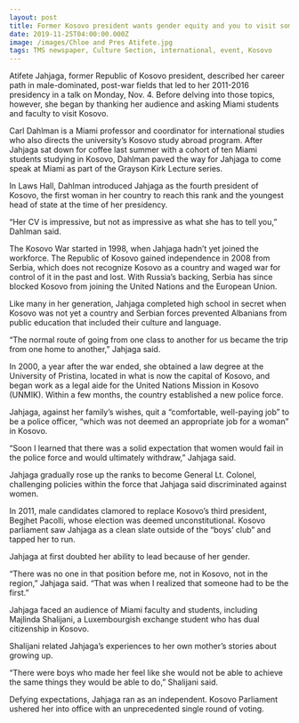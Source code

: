 ```yaml
---
layout: post
title: Former Kosovo president wants gender equity and you to visit sometime
date: 2019-11-25T04:00:00.000Z
image: /images/Chloe and Pres Atifete.jpg
tags: TMS newspaper, Culture Section, international, event, Kosovo
---
```

Atifete Jahjaga, former Republic of Kosovo president, described her career path in male-dominated, post-war fields that led to her 2011-2016 presidency in a talk on Monday, Nov. 4. Before delving into those topics, however, she began by thanking her audience and asking Miami students and faculty to visit Kosovo.

Carl Dahlman is a Miami professor and coordinator for international studies who also directs the university’s Kosovo study abroad program. After Jahjaga sat down for coffee last summer with a cohort of ten Miami students studying in Kosovo, Dahlman paved the way for Jahjaga to come speak at Miami as part of the Grayson Kirk Lecture series.

In Laws Hall, Dahlman introduced Jahjaga as the fourth president of Kosovo, the first woman in her country to reach this rank and the youngest head of state at the time of her presidency.

“Her CV is impressive, but not as impressive as what she has to tell you,” Dahlman said.

The Kosovo War started in 1998, when Jahjaga hadn’t yet joined the workforce. The Republic of Kosovo gained independence in 2008 from Serbia, which does not recognize Kosovo as a country and waged war for control of it in the past and lost. With Russia’s backing, Serbia has since blocked Kosovo from joining the United Nations and the European Union.

Like many in her generation, Jahjaga completed high school in secret when Kosovo was not yet a country and Serbian forces prevented Albanians from public education that included their culture and language.

“The normal route of going from one class to another for us became the trip from one home to another,” Jahjaga said.

In 2000, a year after the war ended, she obtained a law degree at the University of Pristina, located in what is now the capital of Kosovo, and began work as a legal aide for the United Nations Mission in Kosovo (UNMIK). Within a few months, the country established a new police force.

Jahjaga, against her family’s wishes, quit a “comfortable, well-paying job” to be a police officer, “which was not deemed an appropriate job for a woman” in Kosovo.

“Soon I learned that there was a solid expectation that women would fail in the police force and would ultimately withdraw,” Jahjaga said.

Jahjaga gradually rose up the ranks to become General Lt. Colonel, challenging policies within the force that Jahjaga said discriminated against women.

In 2011, male candidates clamored to replace Kosovo’s third president, Begjhet Pacolli, whose election was deemed unconstitutional. Kosovo parliament saw Jahjaga as a clean slate outside of the “boys’ club” and tapped her to run.

Jahjaga at first doubted her ability to lead because of her gender.

“There was no one in that position before me, not in Kosovo, not in the region,” Jahjaga said. “That was when I realized that someone had to be the first.”

Jahjaga faced an audience of Miami faculty and students, including Majlinda Shalijani, a Luxembourgish exchange student who has dual citizenship in Kosovo.

Shalijani related Jahjaga’s experiences to her own mother’s stories about growing up.

“There were boys who made her feel like she would not be able to achieve the same things they would be able to do,” Shalijani said.

Defying expectations, Jahjaga ran as an independent. Kosovo Parliament ushered her into office with an unprecedented single round of voting.
